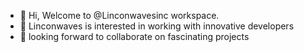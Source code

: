 - 👋 Hi, Welcome to @Linconwavesinc workspace.
- 👀 Linconwaves is interested in working with innovative developers
- 💞️ looking forward to collaborate on fascinating projects

<!---
Linconwavesinc/Linconwavesinc is a ✨ special ✨ repository because its `README.md` (this file) appears on your GitHub profile.
You can click the Preview link to take a look at your changes.
--->
